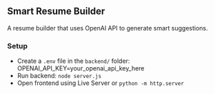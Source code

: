 ## Smart Resume Builder

A resume builder that uses OpenAI API to generate smart suggestions.

### Setup
- Create a `.env` file in the `backend/` folder:
  OPENAI_API_KEY=your_openai_api_key_here
- Run backend: `node server.js`
- Open frontend using Live Server or `python -m http.server`
